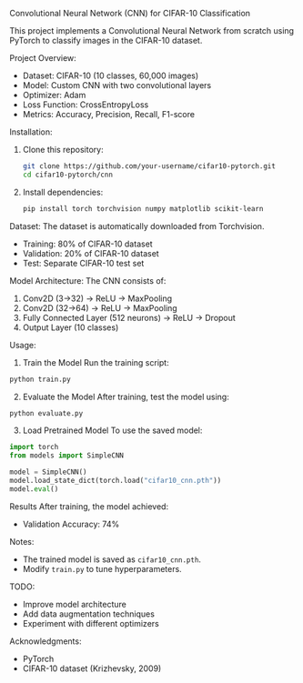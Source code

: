 Convolutional Neural Network (CNN) for CIFAR-10 Classification

This project implements a Convolutional Neural Network from scratch using PyTorch to classify images in the CIFAR-10 dataset.

Project Overview:
- Dataset: CIFAR-10 (10 classes, 60,000 images)
- Model: Custom CNN with two convolutional layers
- Optimizer: Adam
- Loss Function: CrossEntropyLoss
- Metrics: Accuracy, Precision, Recall, F1-score

Installation:
1. Clone this repository:
   ```bash
   git clone https://github.com/your-username/cifar10-pytorch.git
   cd cifar10-pytorch/cnn
   ```
2. Install dependencies:
   ```bash
   pip install torch torchvision numpy matplotlib scikit-learn
   ```

Dataset:
The dataset is automatically downloaded from Torchvision.
- Training: 80% of CIFAR-10 dataset
- Validation: 20% of CIFAR-10 dataset
- Test: Separate CIFAR-10 test set

Model Architecture:
The CNN consists of:
1. Conv2D (3→32) → ReLU → MaxPooling
2. Conv2D (32→64) → ReLU → MaxPooling
3. Fully Connected Layer (512 neurons) → ReLU → Dropout
4. Output Layer (10 classes)

Usage:
1. Train the Model
Run the training script:
```bash
python train.py
```

2. Evaluate the Model
After training, test the model using:
```bash
python evaluate.py
```

3. Load Pretrained Model
To use the saved model:
```python
import torch
from models import SimpleCNN

model = SimpleCNN()
model.load_state_dict(torch.load("cifar10_cnn.pth"))
model.eval()
```

Results
After training, the model achieved:
- Validation Accuracy: 74%

Notes:
- The trained model is saved as `cifar10_cnn.pth`.
- Modify `train.py` to tune hyperparameters.

TODO:
- Improve model architecture
- Add data augmentation techniques
- Experiment with different optimizers

Acknowledgments:
- PyTorch
- CIFAR-10 dataset (Krizhevsky, 2009)
